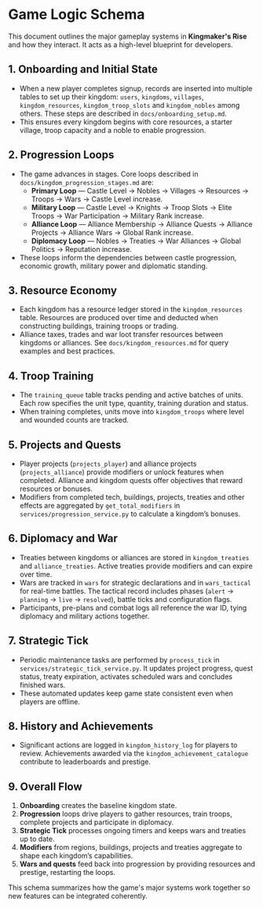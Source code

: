 # Game Logic Schema

This document outlines the major gameplay systems in **Kingmaker's Rise** and how they interact. It acts as a high-level blueprint for developers.

## 1. Onboarding and Initial State
- When a new player completes signup, records are inserted into multiple tables to set up their kingdom: `users`, `kingdoms`, `villages`, `kingdom_resources`, `kingdom_troop_slots` and `kingdom_nobles` among others. These steps are described in `docs/onboarding_setup.md`.
- This ensures every kingdom begins with core resources, a starter village, troop capacity and a noble to enable progression.

## 2. Progression Loops
- The game advances in stages. Core loops described in `docs/kingdom_progression_stages.md` are:
  - **Primary Loop** — Castle Level → Nobles → Villages → Resources → Troops → Wars → Castle Level increase.
  - **Military Loop** — Castle Level → Knights → Troop Slots → Elite Troops → War Participation → Military Rank increase.
  - **Alliance Loop** — Alliance Membership → Alliance Quests → Alliance Projects → Alliance Wars → Global Rank increase.
  - **Diplomacy Loop** — Nobles → Treaties → War Alliances → Global Politics → Reputation increase.
- These loops inform the dependencies between castle progression, economic growth, military power and diplomatic standing.

## 3. Resource Economy
- Each kingdom has a resource ledger stored in the `kingdom_resources` table. Resources are produced over time and deducted when constructing buildings, training troops or trading.
- Alliance taxes, trades and war loot transfer resources between kingdoms or alliances. See `docs/kingdom_resources.md` for query examples and best practices.

## 4. Troop Training
- The `training_queue` table tracks pending and active batches of units. Each row specifies the unit type, quantity, training duration and status.
- When training completes, units move into `kingdom_troops` where level and wounded counts are tracked.

## 5. Projects and Quests
- Player projects (`projects_player`) and alliance projects (`projects_alliance`) provide modifiers or unlock features when completed. Alliance and kingdom quests offer objectives that reward resources or bonuses.
- Modifiers from completed tech, buildings, projects, treaties and other effects are aggregated by `get_total_modifiers` in `services/progression_service.py` to calculate a kingdom’s bonuses.

## 6. Diplomacy and War
- Treaties between kingdoms or alliances are stored in `kingdom_treaties` and `alliance_treaties`. Active treaties provide modifiers and can expire over time.
- Wars are tracked in `wars` for strategic declarations and in `wars_tactical` for real-time battles. The tactical record includes phases (`alert` → `planning` → `live` → `resolved`), battle ticks and configuration flags.
- Participants, pre-plans and combat logs all reference the war ID, tying diplomacy and military actions together.

## 7. Strategic Tick
- Periodic maintenance tasks are performed by `process_tick` in `services/strategic_tick_service.py`. It updates project progress, quest status, treaty expiration, activates scheduled wars and concludes finished wars.
- These automated updates keep game state consistent even when players are offline.

## 8. History and Achievements
- Significant actions are logged in `kingdom_history_log` for players to review. Achievements awarded via the `kingdom_achievement_catalogue` contribute to leaderboards and prestige.

## 9. Overall Flow
1. **Onboarding** creates the baseline kingdom state.
2. **Progression** loops drive players to gather resources, train troops, complete projects and participate in diplomacy.
3. **Strategic Tick** processes ongoing timers and keeps wars and treaties up to date.
4. **Modifiers** from regions, buildings, projects and treaties aggregate to shape each kingdom’s capabilities.
5. **Wars and quests** feed back into progression by providing resources and prestige, restarting the loops.

This schema summarizes how the game's major systems work together so new features can be integrated coherently.
